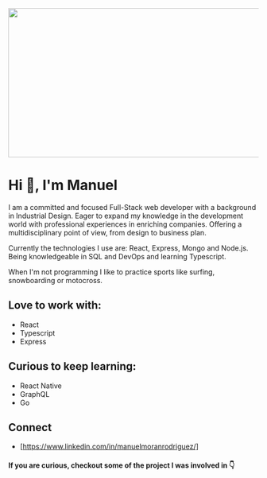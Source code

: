 <div align="center">
  <img src="https://viajes.nationalgeographic.com.es/medio/2019/03/30/transfagarasan_8944e449_1280x607.jpg" height="300" width="800px">
</div>

# Hi 👋, I'm Manuel

I am a committed and focused Full-Stack web developer with a background in Industrial Design. Eager to expand my knowledge in the development world with professional experiences in enriching companies. Offering a multidisciplinary point of view, from design to business plan.

Currently the technologies I use are: React, Express, Mongo and Node.js. Being knowledgeable in SQL and DevOps and learning Typescript.

When I'm not programming I like to practice sports like surfing, snowboarding or motocross.

## Love to work with:
  - React
  - Typescript
  - Express
   

## Curious to keep learning:
  - React Native
  - GraphQL
  - Go


## Connect

  - [https://www.linkedin.com/in/manuelmoranrodriguez/]

#### If you are curious, checkout some of the project I was involved in 👇


